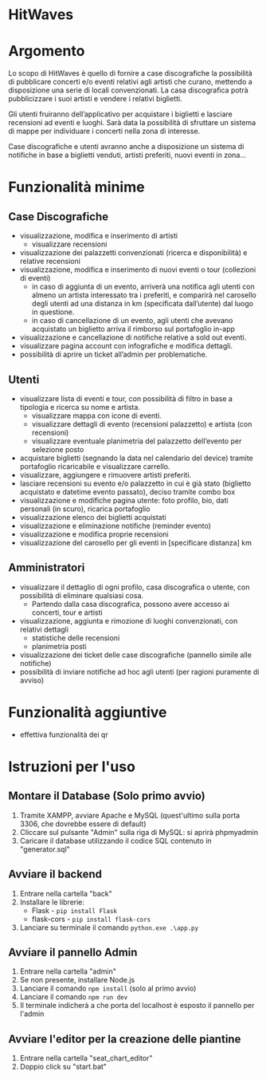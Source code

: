 # HitWaves

# Argomento

Lo scopo di HitWaves è quello di fornire a case discografiche la possibilità di pubblicare concerti e/o eventi relativi agli artisti che curano, mettendo a disposizione una serie di locali convenzionati. La casa discografica potrà pubblicizzare i suoi artisti e vendere i relativi biglietti.

Gli utenti fruiranno dell’applicativo per acquistare i biglietti e lasciare recensioni ad eventi e luoghi. Sarà data la possibilità di sfruttare un sistema di mappe per individuare i concerti nella zona di interesse.

Case discografiche e utenti avranno anche a disposizione un sistema di notifiche in base a biglietti venduti, artisti preferiti, nuovi eventi in zona…

# Funzionalità minime

## Case Discografiche

- visualizzazione, modifica e inserimento di artisti
    - visualizzare recensioni
- visualizzazione dei palazzetti convenzionati (ricerca e disponibilità) e relative recensioni
- visualizzazione, modifica e inserimento di nuovi eventi o tour (collezioni di eventi)
    - in caso di aggiunta di un evento, arriverà una notifica agli utenti con almeno un artista interessato tra i preferiti, e comparirà nel carosello degli utenti ad una distanza in km (specificata dall’utente) dal luogo in questione.
    - in caso di cancellazione di un evento, agli utenti che avevano acquistato un biglietto arriva il rimborso sul portafoglio in-app
- visualizzazione e cancellazione di notifiche relative a sold out eventi.
- visualizzare pagina account con infografiche e modifica dettagli.
- possibilità di aprire un ticket all’admin per problematiche.

## Utenti

- visualizzare lista di eventi e tour, con possibilità di filtro in base a tipologia e ricerca su nome e artista.
    - visualizzare mappa con icone di eventi.
    - visualizzare dettagli di evento (recensioni palazzetto) e artista (con recensioni)
    - visualizzare eventuale planimetria del palazzetto dell’evento per selezione posto
- acquistare biglietti (segnando la data nel calendario del device) tramite portafoglio ricaricabile e visualizzare carrello.
- visualizzare, aggiungere e rimuovere artisti preferiti.
- lasciare recensioni su evento e/o palazzetto in cui è già stato (biglietto acquistato e datetime evento passato), deciso tramite combo box
- visualizzazione e modifiche pagina utente: foto profilo, bio, dati personali (in scuro), ricarica portafoglio
- visualizzazione elenco dei biglietti acquistati
- visualizzazione e eliminazione notifiche (reminder evento)
- visualizzazione e modifica proprie recensioni
- visualizzazione del carosello per gli eventi in [specificare distanza] km

## Amministratori

- visualizzare il dettaglio di ogni profilo, casa discografica o utente, con possibilità di eliminare qualsiasi cosa.
    - Partendo dalla casa discografica, possono avere accesso ai concerti, tour e artisti
- visualizzazione, aggiunta e rimozione di luoghi convenzionati, con relativi dettagli
    - statistiche delle recensioni
    - planimetria posti
- visualizzazione dei ticket delle case discografiche (pannello simile alle notifiche)
- possibilità di inviare notifiche ad hoc agli utenti (per ragioni puramente di avviso)

# Funzionalità aggiuntive

- effettiva funzionalità dei qr

# Istruzioni per l'uso

## Montare il Database (Solo primo avvio)
1. Tramite XAMPP, avviare Apache e MySQL (quest'ultimo sulla porta 3306, che dovrebbe essere di default)
2. Cliccare sul pulsante "Admin" sulla riga di MySQL: si aprirà phpmyadmin
3. Caricare il database utilizzando il codice SQL contenuto in "generator.sql"

## Avviare il backend
1. Entrare nella cartella "back"
2. Installare le librerie:
    - Flask - `pip install Flask`
    - flask-cors - `pip install flask-cors`
3. Lanciare su terminale il comando `python.exe .\app.py`

## Avviare il pannello Admin
1. Entrare nella cartella "admin"
2. Se non presente, installare Node.js
3. Lanciare il comando `npm install` (solo al primo avvio)
4. Lanciare il comando `npm run dev`
5. Il terminale indicherà a che porta del localhost è esposto il pannello per l'admin

## Avviare l'editor per la creazione delle piantine
1. Entrare nella cartella "seat_chart_editor"
2. Doppio click su "start.bat"
 


